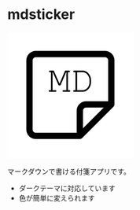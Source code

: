 # mdsticker

![](./src-tauri/icons/128x128@2x.png)

マークダウンで書ける付箋アプリです。

- ダークテーマに対応しています
- 色が簡単に変えられます
